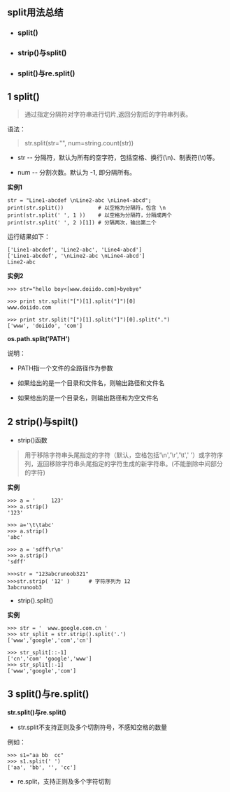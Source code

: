 ## split用法总结
+ ### split()
+ ### strip()与split()
+ ### split()与re.split()
## 1 split()
>通过指定分隔符对字符串进行切片,返回分割后的字符串列表。

语法：

>str.split(str="", num=string.count(str))

+ str -- 分隔符，默认为所有的空字符，包括空格、换行(\n)、制表符(\t)等。

+ num -- 分割次数。默认为 -1, 即分隔所有。

**实例1**
```
str = "Line1-abcdef \nLine2-abc \nLine4-abcd";
print(str.split())           # 以空格为分隔符，包含 \n
print(str.split(' ', 1 ))    # 以空格为分隔符，分隔成两个
print(str.split(' ', 2 )[1]) # 分隔两次，输出第二个
```
运行结果如下：
```
['Line1-abcdef', 'Line2-abc', 'Line4-abcd']
['Line1-abcdef', '\nLine2-abc \nLine4-abcd']
Line2-abc
```

**实例2**
```
>>> str="hello boy<[www.doiido.com]>byebye"

>>> print str.split("[")[1].split("]")[0]
www.doiido.com

>>> print str.split("[")[1].split("]")[0].split(".")
['www', 'doiido', 'com']
```
**os.path.split('PATH')**

说明：
+ PATH指一个文件的全路径作为参数

+ 如果给出的是一个目录和文件名，则输出路径和文件名

+ 如果给出的是一个目录名，则输出路径和为空文件名

## 2 strip()与spilt()
+ strip()函数

>用于移除字符串头尾指定的字符（默认，空格包括'\n','\r','\t',' '）或字符序列，返回移除字符串头尾指定的字符生成的新字符串。(不能删除中间部分的字符)

**实例**
```
>>> a = '     123'
>>> a.strip()
'123'

>>> a='\t\tabc'
>>> a.strip()
'abc'

>>> a = 'sdff\r\n'
>>> a.strip()
'sdff'
```
```
>>>str = "123abcrunoob321"
>>>str.strip( '12' )      # 字符序列为 12
3abcrunoob3
```
+ strip().split()

**实例**
```
>>> str = '  www.google.com.cn '
>>> str_split = str.strip().split('.')
['www','google','com','cn']

>>> str_split[::-1]
['cn','com' 'google','www']
>>> str_split[:-1]
['www','google','com']
```

## 3 split()与re.split()
**str.split()与re.split()**
+ str.split不支持正则及多个切割符号，不感知空格的数量

例如：
```
>>> s1="aa bb  cc"
>>> s1.split(' ')
['aa', 'bb', '', 'cc']
```
+ re.split，支持正则及多个字符切割



